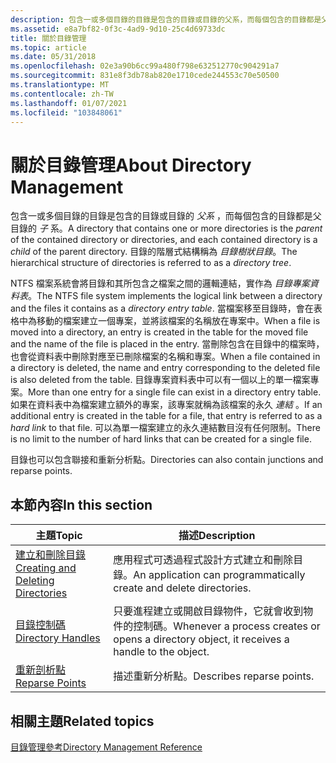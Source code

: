 ```yaml
---
description: 包含一或多個目錄的目錄是包含的目錄或目錄的父系，而每個包含的目錄都是父目錄的子系。 目錄的階層式結構稱為目錄樹狀目錄。
ms.assetid: e8a7bf82-0f3c-4ad9-9d10-25c4d69733dc
title: 關於目錄管理
ms.topic: article
ms.date: 05/31/2018
ms.openlocfilehash: 02e3a90b6cc99a480f798e632512770c904291a7
ms.sourcegitcommit: 831e8f3db78ab820e1710cede244553c70e50500
ms.translationtype: MT
ms.contentlocale: zh-TW
ms.lasthandoff: 01/07/2021
ms.locfileid: "103848061"
---
```

# <a name="about-directory-management"></a><span data-ttu-id="9b384-104">關於目錄管理</span><span class="sxs-lookup"><span data-stu-id="9b384-104">About Directory Management</span></span>

<span data-ttu-id="9b384-105">包含一或多個目錄的目錄是包含的目錄或目錄的 *父系* ，而每個包含的目錄都是父目錄的 *子* 系。</span><span class="sxs-lookup"><span data-stu-id="9b384-105">A directory that contains one or more directories is the *parent* of the contained directory or directories, and each contained directory is a *child* of the parent directory.</span></span> <span data-ttu-id="9b384-106">目錄的階層式結構稱為 *目錄樹狀目錄*。</span><span class="sxs-lookup"><span data-stu-id="9b384-106">The hierarchical structure of directories is referred to as a *directory tree*.</span></span>

<span data-ttu-id="9b384-107">NTFS 檔案系統會將目錄和其所包含之檔案之間的邏輯連結，實作為 *目錄專案資料表*。</span><span class="sxs-lookup"><span data-stu-id="9b384-107">The NTFS file system implements the logical link between a directory and the files it contains as a *directory entry table*.</span></span> <span data-ttu-id="9b384-108">當檔案移至目錄時，會在表格中為移動的檔案建立一個專案，並將該檔案的名稱放在專案中。</span><span class="sxs-lookup"><span data-stu-id="9b384-108">When a file is moved into a directory, an entry is created in the table for the moved file and the name of the file is placed in the entry.</span></span> <span data-ttu-id="9b384-109">當刪除包含在目錄中的檔案時，也會從資料表中刪除對應至已刪除檔案的名稱和專案。</span><span class="sxs-lookup"><span data-stu-id="9b384-109">When a file contained in a directory is deleted, the name and entry corresponding to the deleted file is also deleted from the table.</span></span> <span data-ttu-id="9b384-110">目錄專案資料表中可以有一個以上的單一檔案專案。</span><span class="sxs-lookup"><span data-stu-id="9b384-110">More than one entry for a single file can exist in a directory entry table.</span></span> <span data-ttu-id="9b384-111">如果在資料表中為檔案建立額外的專案，該專案就稱為該檔案的永久 *連結* 。</span><span class="sxs-lookup"><span data-stu-id="9b384-111">If an additional entry is created in the table for a file, that entry is referred to as a *hard link* to that file.</span></span> <span data-ttu-id="9b384-112">可以為單一檔案建立的永久連結數目沒有任何限制。</span><span class="sxs-lookup"><span data-stu-id="9b384-112">There is no limit to the number of hard links that can be created for a single file.</span></span>

<span data-ttu-id="9b384-113">目錄也可以包含聯接和重新分析點。</span><span class="sxs-lookup"><span data-stu-id="9b384-113">Directories can also contain junctions and reparse points.</span></span>

## <a name="in-this-section"></a><span data-ttu-id="9b384-114">本節內容</span><span class="sxs-lookup"><span data-stu-id="9b384-114">In this section</span></span>



| <span data-ttu-id="9b384-115">主題</span><span class="sxs-lookup"><span data-stu-id="9b384-115">Topic</span></span>                                                                                 | <span data-ttu-id="9b384-116">描述</span><span class="sxs-lookup"><span data-stu-id="9b384-116">Description</span></span>                                                                                            |
|---------------------------------------------------------------------------------------|--------------------------------------------------------------------------------------------------------|
| [<span data-ttu-id="9b384-117">建立和刪除目錄</span><span class="sxs-lookup"><span data-stu-id="9b384-117">Creating and Deleting Directories</span></span>](creating-and-deleting-directories.md)<br/> | <span data-ttu-id="9b384-118">應用程式可透過程式設計方式建立和刪除目錄。</span><span class="sxs-lookup"><span data-stu-id="9b384-118">An application can programmatically create and delete directories.</span></span><br/>                          |
| [<span data-ttu-id="9b384-119">目錄控制碼</span><span class="sxs-lookup"><span data-stu-id="9b384-119">Directory Handles</span></span>](obtaining-a-handle-to-a-directory.md)<br/>                 | <span data-ttu-id="9b384-120">只要進程建立或開啟目錄物件，它就會收到物件的控制碼。</span><span class="sxs-lookup"><span data-stu-id="9b384-120">Whenever a process creates or opens a directory object, it receives a handle to the object.</span></span><br/> |
| [<span data-ttu-id="9b384-121">重新剖析點</span><span class="sxs-lookup"><span data-stu-id="9b384-121">Reparse Points</span></span>](reparse-points.md)<br/>                                       | <span data-ttu-id="9b384-122">描述重新分析點。</span><span class="sxs-lookup"><span data-stu-id="9b384-122">Describes reparse points.</span></span><br/>                                                                   |



 

## <a name="related-topics"></a><span data-ttu-id="9b384-123">相關主題</span><span class="sxs-lookup"><span data-stu-id="9b384-123">Related topics</span></span>

<dl> <dt>

[<span data-ttu-id="9b384-124">目錄管理參考</span><span class="sxs-lookup"><span data-stu-id="9b384-124">Directory Management Reference</span></span>](directory-management-reference.md)
</dt> </dl>

 

 





